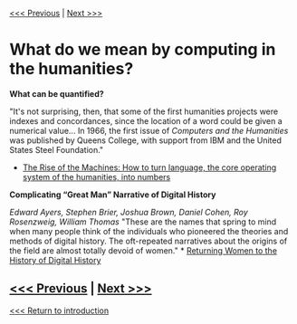 
[<<< Previous](cloud-vs-local.md) | [Next >>>](which-lang.md)

# What do we mean by computing in the humanities? 

**What can be quantified?** 

"It's not surprising, then, that some of the first humanities projects were indexes and concordances, since the location of a word could be given a numerical value... In 1966, the first issue of *Computers and the Humanities* was published by Queens College, with support from IBM and the United States Steel Foundation." 
* [The Rise of the Machines: How to turn language, the core operating system of the humanities, into numbers](https://www.neh.gov/humanities/2013/julyaugust/feature/the-rise-the-machines)

**Complicating “Great Man” Narrative of Digital History** 

*Edward Ayers, Stephen Brier, Joshua Brown, Daniel Cohen, Roy Rosenzweig, William Thomas*
"These are the names that spring to mind when many people think of the individuals who pioneered the theories and methods of digital history. The oft-repeated narratives about the origins of the field are almost totally devoid of women." 
    * [Returning Women to the History of Digital History](https://www.6floors.org/bracket/2016/03/07/returning-women-to-the-history-of-digital-history/)


[<<< Previous](cloud-vs-local.md) | [Next >>>](which-lang.md)
-----

[<<< Return to introduction](https://github.com/SouthernMethodistUniversity/coding)
